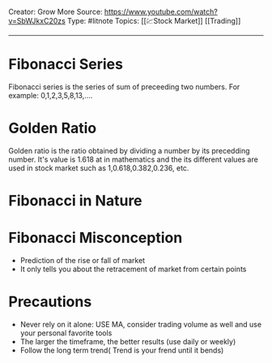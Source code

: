 Creator: Grow More
Source: https://www.youtube.com/watch?v=SbWJkxC20zs
Type: #litnote 
Topics: [[💹Stock Market]] [[Trading]]

---------------------------------
# Fibonacci Series
Fibonacci series is the series of sum of preceeding two numbers. For example: 0,1,2,3,5,8,13,....
# Golden Ratio
Golden ratio is the ratio obtained by dividing a number by its precedding number. It's value is 1.618 at in mathematics and the its different values are used in stock market such as 1,0.618,0.382,0.236, etc.
# Fibonacci in Nature 

# Fibonacci Misconception
- Prediction of the rise or fall of market 
- It only tells you about the retracement of market from certain points
# Precautions
- Never rely on it alone: USE MA, consider trading volume as well and use your personal favorite tools
- The larger the timeframe, the better results (use daily or weekly)
- Follow the long term trend( Trend is your frend until it bends)